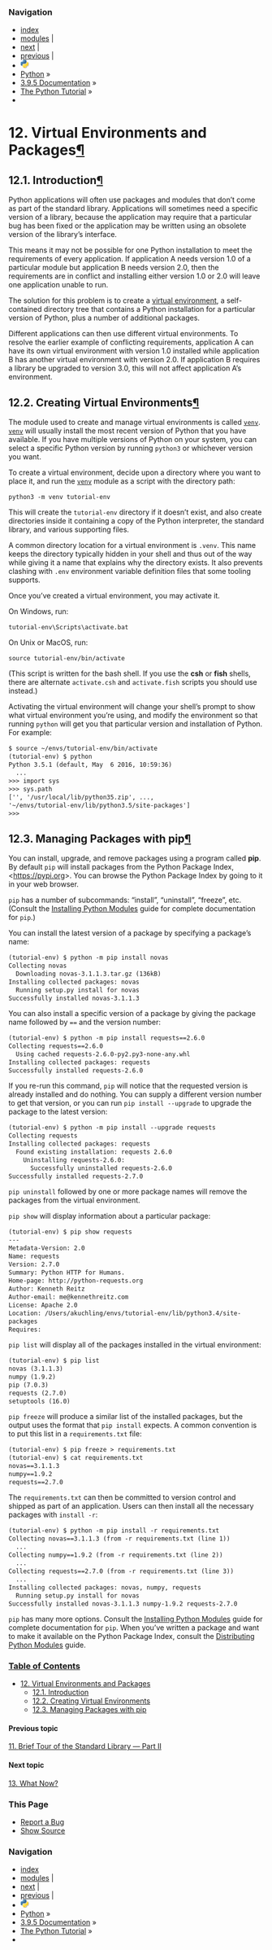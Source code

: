 ### Navigation

- [index](https://docs.python.org/3/genindex.html 'General Index')
- [modules](https://docs.python.org/3/py-modindex.html 'Python Module Index') |
- [next](whatnow.html '13. What Now?') |
- [previous](stdlib2.html '11. Brief Tour of the Standard Library — Part II') |
- ![](../_static/py.png)
- [Python](https://www.python.org/) »
- [3.9.5 Documentation](https://docs.python.org/3/index.html) »
- [The Python Tutorial](index.html) »
-

<span id="tut-venv"></span>

# <span class="section-number">12. </span>Virtual Environments and Packages<a href="#virtual-environments-and-packages" class="headerlink" title="Permalink to this headline">¶</a>

## <span class="section-number">12.1. </span>Introduction<a href="#introduction" class="headerlink" title="Permalink to this headline">¶</a>

Python applications will often use packages and modules that don’t come as part of the standard library. Applications will sometimes need a specific version of a library, because the application may require that a particular bug has been fixed or the application may be written using an obsolete version of the library’s interface.

This means it may not be possible for one Python installation to meet the requirements of every application. If application A needs version 1.0 of a particular module but application B needs version 2.0, then the requirements are in conflict and installing either version 1.0 or 2.0 will leave one application unable to run.

The solution for this problem is to create a <a href="https://docs.python.org/3/glossary.html#term-virtual-environment" class="reference internal"><span class="xref std std-term">virtual environment</span></a>, a self-contained directory tree that contains a Python installation for a particular version of Python, plus a number of additional packages.

Different applications can then use different virtual environments. To resolve the earlier example of conflicting requirements, application A can have its own virtual environment with version 1.0 installed while application B has another virtual environment with version 2.0. If application B requires a library be upgraded to version 3.0, this will not affect application A’s environment.

## <span class="section-number">12.2. </span>Creating Virtual Environments<a href="#creating-virtual-environments" class="headerlink" title="Permalink to this headline">¶</a>

The module used to create and manage virtual environments is called <a href="https://docs.python.org/3/library/venv.html#module-venv" class="reference internal" title="venv: Creation of virtual environments."><code class="sourceCode python">venv</code></a>. <a href="https://docs.python.org/3/library/venv.html#module-venv" class="reference internal" title="venv: Creation of virtual environments."><code class="sourceCode python">venv</code></a> will usually install the most recent version of Python that you have available. If you have multiple versions of Python on your system, you can select a specific Python version by running `python3` or whichever version you want.

To create a virtual environment, decide upon a directory where you want to place it, and run the <a href="https://docs.python.org/3/library/venv.html#module-venv" class="reference internal" title="venv: Creation of virtual environments."><code class="sourceCode python">venv</code></a> module as a script with the directory path:

    python3 -m venv tutorial-env

This will create the `tutorial-env` directory if it doesn’t exist, and also create directories inside it containing a copy of the Python interpreter, the standard library, and various supporting files.

A common directory location for a virtual environment is `.venv`. This name keeps the directory typically hidden in your shell and thus out of the way while giving it a name that explains why the directory exists. It also prevents clashing with `.env` environment variable definition files that some tooling supports.

Once you’ve created a virtual environment, you may activate it.

On Windows, run:

    tutorial-env\Scripts\activate.bat

On Unix or MacOS, run:

    source tutorial-env/bin/activate

(This script is written for the bash shell. If you use the **csh** or **fish** shells, there are alternate `activate.csh` and `activate.fish` scripts you should use instead.)

Activating the virtual environment will change your shell’s prompt to show what virtual environment you’re using, and modify the environment so that running `python` will get you that particular version and installation of Python. For example:

    $ source ~/envs/tutorial-env/bin/activate
    (tutorial-env) $ python
    Python 3.5.1 (default, May  6 2016, 10:59:36)
      ...
    >>> import sys
    >>> sys.path
    ['', '/usr/local/lib/python35.zip', ...,
    '~/envs/tutorial-env/lib/python3.5/site-packages']
    >>>

## <span class="section-number">12.3. </span>Managing Packages with pip<a href="#managing-packages-with-pip" class="headerlink" title="Permalink to this headline">¶</a>

You can install, upgrade, and remove packages using a program called **pip**. By default `pip` will install packages from the Python Package Index, &lt;<a href="https://pypi.org/" class="reference external">https://pypi.org</a>&gt;. You can browse the Python Package Index by going to it in your web browser.

`pip` has a number of subcommands: “install”, “uninstall”, “freeze”, etc. (Consult the <a href="https://docs.python.org/3/installing/index.html#installing-index" class="reference internal"><span class="std std-ref">Installing Python Modules</span></a> guide for complete documentation for `pip`.)

You can install the latest version of a package by specifying a package’s name:

    (tutorial-env) $ python -m pip install novas
    Collecting novas
      Downloading novas-3.1.1.3.tar.gz (136kB)
    Installing collected packages: novas
      Running setup.py install for novas
    Successfully installed novas-3.1.1.3

You can also install a specific version of a package by giving the package name followed by `==` and the version number:

    (tutorial-env) $ python -m pip install requests==2.6.0
    Collecting requests==2.6.0
      Using cached requests-2.6.0-py2.py3-none-any.whl
    Installing collected packages: requests
    Successfully installed requests-2.6.0

If you re-run this command, `pip` will notice that the requested version is already installed and do nothing. You can supply a different version number to get that version, or you can run `pip install --upgrade` to upgrade the package to the latest version:

    (tutorial-env) $ python -m pip install --upgrade requests
    Collecting requests
    Installing collected packages: requests
      Found existing installation: requests 2.6.0
        Uninstalling requests-2.6.0:
          Successfully uninstalled requests-2.6.0
    Successfully installed requests-2.7.0

`pip uninstall` followed by one or more package names will remove the packages from the virtual environment.

`pip show` will display information about a particular package:

    (tutorial-env) $ pip show requests
    ---
    Metadata-Version: 2.0
    Name: requests
    Version: 2.7.0
    Summary: Python HTTP for Humans.
    Home-page: http://python-requests.org
    Author: Kenneth Reitz
    Author-email: me@kennethreitz.com
    License: Apache 2.0
    Location: /Users/akuchling/envs/tutorial-env/lib/python3.4/site-packages
    Requires:

`pip list` will display all of the packages installed in the virtual environment:

    (tutorial-env) $ pip list
    novas (3.1.1.3)
    numpy (1.9.2)
    pip (7.0.3)
    requests (2.7.0)
    setuptools (16.0)

`pip freeze` will produce a similar list of the installed packages, but the output uses the format that `pip install` expects. A common convention is to put this list in a `requirements.txt` file:

    (tutorial-env) $ pip freeze > requirements.txt
    (tutorial-env) $ cat requirements.txt
    novas==3.1.1.3
    numpy==1.9.2
    requests==2.7.0

The `requirements.txt` can then be committed to version control and shipped as part of an application. Users can then install all the necessary packages with `install -r`:

    (tutorial-env) $ python -m pip install -r requirements.txt
    Collecting novas==3.1.1.3 (from -r requirements.txt (line 1))
      ...
    Collecting numpy==1.9.2 (from -r requirements.txt (line 2))
      ...
    Collecting requests==2.7.0 (from -r requirements.txt (line 3))
      ...
    Installing collected packages: novas, numpy, requests
      Running setup.py install for novas
    Successfully installed novas-3.1.1.3 numpy-1.9.2 requests-2.7.0

`pip` has many more options. Consult the <a href="https://docs.python.org/3/installing/index.html#installing-index" class="reference internal"><span class="std std-ref">Installing Python Modules</span></a> guide for complete documentation for `pip`. When you’ve written a package and want to make it available on the Python Package Index, consult the <a href="https://docs.python.org/3/distributing/index.html#distributing-index" class="reference internal"><span class="std std-ref">Distributing Python Modules</span></a> guide.

### [Table of Contents](https://docs.python.org/3/contents.html)

- <a href="#" class="reference internal">12. Virtual Environments and Packages</a>
  - <a href="#introduction" class="reference internal">12.1. Introduction</a>
  - <a href="#creating-virtual-environments" class="reference internal">12.2. Creating Virtual Environments</a>
  - <a href="#managing-packages-with-pip" class="reference internal">12.3. Managing Packages with pip</a>

#### Previous topic

[<span class="section-number">11. </span>Brief Tour of the Standard Library — Part II](stdlib2.html 'previous chapter')

#### Next topic

[<span class="section-number">13. </span>What Now?](whatnow.html 'next chapter')

### This Page

- [Report a Bug](https://docs.python.org/3/bugs.html)
- [Show Source](https://github.com/python/cpython/blob/3.9/Doc/tutorial/venv.rst)

### Navigation

- [index](https://docs.python.org/3/genindex.html 'General Index')
- [modules](https://docs.python.org/3/py-modindex.html 'Python Module Index') |
- [next](whatnow.html '13. What Now?') |
- [previous](stdlib2.html '11. Brief Tour of the Standard Library — Part II') |
- ![](../_static/py.png)
- [Python](https://www.python.org/) »
- [3.9.5 Documentation](https://docs.python.org/3/index.html) »
- [The Python Tutorial](index.html) »
-
